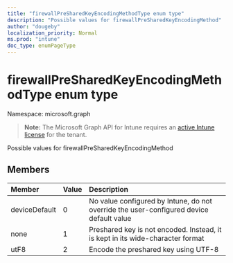 ```yaml
---
title: "firewallPreSharedKeyEncodingMethodType enum type"
description: "Possible values for firewallPreSharedKeyEncodingMethod"
author: "dougeby"
localization_priority: Normal
ms.prod: "intune"
doc_type: enumPageType
---
```


# firewallPreSharedKeyEncodingMethodType enum type

Namespace: microsoft.graph

> **Note:** The Microsoft Graph API for Intune requires an [active Intune license](https://go.microsoft.com/fwlink/?linkid=839381) for the tenant.

Possible values for firewallPreSharedKeyEncodingMethod

## Members
|Member|Value|Description|
|:---|:---|:---|
|deviceDefault|0|No value configured by Intune, do not override the user-configured device default value|
|none|1|Preshared key is not encoded. Instead, it is kept in its wide-character format|
|utF8|2|Encode the preshared key using UTF-8|



